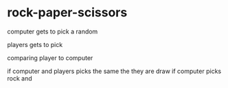 # rock-paper-scissors


computer gets to pick a random 

players gets to pick

comparing player to computer

if
    computer and players picks the same
        the they are draw
if
    computer picks rock and 
